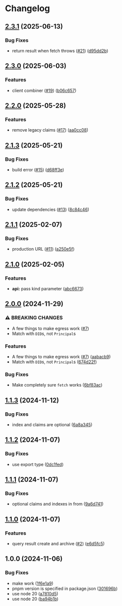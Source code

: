 # Changelog

## [2.3.1](https://github.com/storacha/js-indexing-service-client/compare/v2.3.0...v2.3.1) (2025-06-13)


### Bug Fixes

* return result when fetch throws ([#21](https://github.com/storacha/js-indexing-service-client/issues/21)) ([d95dd2b](https://github.com/storacha/js-indexing-service-client/commit/d95dd2b1c007cc1fc63860cf5b9462b53b8c2806))

## [2.3.0](https://github.com/storacha/js-indexing-service-client/compare/v2.2.0...v2.3.0) (2025-06-03)


### Features

* client combiner ([#19](https://github.com/storacha/js-indexing-service-client/issues/19)) ([b06c657](https://github.com/storacha/js-indexing-service-client/commit/b06c657d03bdd9d300845f13d492172e7d04e670))

## [2.2.0](https://github.com/storacha/js-indexing-service-client/compare/v2.1.3...v2.2.0) (2025-05-28)


### Features

* remove legacy claims ([#17](https://github.com/storacha/js-indexing-service-client/issues/17)) ([aa0cc08](https://github.com/storacha/js-indexing-service-client/commit/aa0cc082c70e0d1b76e27302911e21801ddd13a3))

## [2.1.3](https://github.com/storacha/js-indexing-service-client/compare/v2.1.2...v2.1.3) (2025-05-21)


### Bug Fixes

* build error ([#15](https://github.com/storacha/js-indexing-service-client/issues/15)) ([d68ff3e](https://github.com/storacha/js-indexing-service-client/commit/d68ff3e5110c038abcb7718286909ecb08af1601))

## [2.1.2](https://github.com/storacha/js-indexing-service-client/compare/v2.1.1...v2.1.2) (2025-05-21)


### Bug Fixes

* update dependencies ([#13](https://github.com/storacha/js-indexing-service-client/issues/13)) ([8c84c46](https://github.com/storacha/js-indexing-service-client/commit/8c84c46aeca55eb6624f670fdd7d69eb62693a8f))

## [2.1.1](https://github.com/storacha/js-indexing-service-client/compare/v2.1.0...v2.1.1) (2025-02-07)


### Bug Fixes

* production URL ([#11](https://github.com/storacha/js-indexing-service-client/issues/11)) ([a250e5f](https://github.com/storacha/js-indexing-service-client/commit/a250e5fc772720a20a988c5745d7868510453123))

## [2.1.0](https://github.com/storacha/js-indexing-service-client/compare/v2.0.0...v2.1.0) (2025-02-05)


### Features

* **api:** pass kind parameter ([abc6673](https://github.com/storacha/js-indexing-service-client/commit/abc66734f7792f87292a925abaf2d946ec445e59))

## [2.0.0](https://github.com/storacha/js-indexing-service-client/compare/v1.1.3...v2.0.0) (2024-11-29)


### ⚠ BREAKING CHANGES

* A few things to make egress work ([#7](https://github.com/storacha/js-indexing-service-client/issues/7))
* Match with `DID`s, not `Principal`s

### Features

* A few things to make egress work ([#7](https://github.com/storacha/js-indexing-service-client/issues/7)) ([aabacb9](https://github.com/storacha/js-indexing-service-client/commit/aabacb9acc37a9a1314a8b5f78f0c149efdca8cd))
* Match with `DID`s, not `Principal`s ([674d22f](https://github.com/storacha/js-indexing-service-client/commit/674d22fc94580dcf3aebb15bf69b1bd02c818ad1))


### Bug Fixes

* Make completely sure `fetch` works ([6bf83ac](https://github.com/storacha/js-indexing-service-client/commit/6bf83ac9c0441b6fb5dff144e87e7feb0cafed89))

## [1.1.3](https://github.com/storacha/js-indexing-service-client/compare/v1.1.2...v1.1.3) (2024-11-12)


### Bug Fixes

* index and claims are optional ([6a8a345](https://github.com/storacha/js-indexing-service-client/commit/6a8a345c68a8e75bbe4daadd59d600cb0dda9a39))

## [1.1.2](https://github.com/storacha/js-indexing-service-client/compare/v1.1.1...v1.1.2) (2024-11-07)


### Bug Fixes

* use export type ([0dc1fed](https://github.com/storacha/js-indexing-service-client/commit/0dc1fedf0faee388e64c901d12c9938039325624))

## [1.1.1](https://github.com/storacha/js-indexing-service-client/compare/v1.1.0...v1.1.1) (2024-11-07)


### Bug Fixes

* optional claims and indexes in from ([9a6d741](https://github.com/storacha/js-indexing-service-client/commit/9a6d7412c7d6edbbd3e373aa9715825fe9d799ae))

## [1.1.0](https://github.com/storacha/js-indexing-service-client/compare/v1.0.0...v1.1.0) (2024-11-07)


### Features

* query result create and archive ([#2](https://github.com/storacha/js-indexing-service-client/issues/2)) ([e6d5fc5](https://github.com/storacha/js-indexing-service-client/commit/e6d5fc54e96dc9fd2f1bb16d82af75db04405b6d))

## 1.0.0 (2024-11-06)


### Bug Fixes

* make work ([1f6e1a9](https://github.com/storacha/js-indexing-service-client/commit/1f6e1a978fdb874f6ab6688cdc71b53b845dad77))
* pnpm version is specified in package.json ([301696b](https://github.com/storacha/js-indexing-service-client/commit/301696bd0148cc548096770b772e0b182eabd305))
* use node 20 ([a7810d5](https://github.com/storacha/js-indexing-service-client/commit/a7810d54988dd4752447ef6890235894663c8277))
* use node 20 ([ba94b1b](https://github.com/storacha/js-indexing-service-client/commit/ba94b1bab3a2057c618eab1de0e52e87a6dd2b23))
